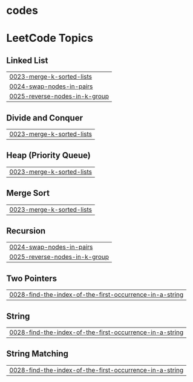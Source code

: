 # codes
<!---LeetCode Topics Start-->
# LeetCode Topics
## Linked List
|  |
| ------- |
| [0023-merge-k-sorted-lists](https://github.com/Bhushanpatilcodes/codes/tree/master/0023-merge-k-sorted-lists) |
| [0024-swap-nodes-in-pairs](https://github.com/Bhushanpatilcodes/codes/tree/master/0024-swap-nodes-in-pairs) |
| [0025-reverse-nodes-in-k-group](https://github.com/Bhushanpatilcodes/codes/tree/master/0025-reverse-nodes-in-k-group) |
## Divide and Conquer
|  |
| ------- |
| [0023-merge-k-sorted-lists](https://github.com/Bhushanpatilcodes/codes/tree/master/0023-merge-k-sorted-lists) |
## Heap (Priority Queue)
|  |
| ------- |
| [0023-merge-k-sorted-lists](https://github.com/Bhushanpatilcodes/codes/tree/master/0023-merge-k-sorted-lists) |
## Merge Sort
|  |
| ------- |
| [0023-merge-k-sorted-lists](https://github.com/Bhushanpatilcodes/codes/tree/master/0023-merge-k-sorted-lists) |
## Recursion
|  |
| ------- |
| [0024-swap-nodes-in-pairs](https://github.com/Bhushanpatilcodes/codes/tree/master/0024-swap-nodes-in-pairs) |
| [0025-reverse-nodes-in-k-group](https://github.com/Bhushanpatilcodes/codes/tree/master/0025-reverse-nodes-in-k-group) |
## Two Pointers
|  |
| ------- |
| [0028-find-the-index-of-the-first-occurrence-in-a-string](https://github.com/Bhushanpatilcodes/codes/tree/master/0028-find-the-index-of-the-first-occurrence-in-a-string) |
## String
|  |
| ------- |
| [0028-find-the-index-of-the-first-occurrence-in-a-string](https://github.com/Bhushanpatilcodes/codes/tree/master/0028-find-the-index-of-the-first-occurrence-in-a-string) |
## String Matching
|  |
| ------- |
| [0028-find-the-index-of-the-first-occurrence-in-a-string](https://github.com/Bhushanpatilcodes/codes/tree/master/0028-find-the-index-of-the-first-occurrence-in-a-string) |
<!---LeetCode Topics End-->